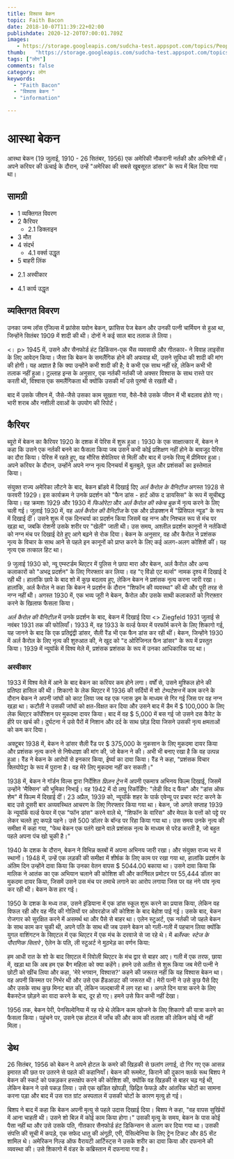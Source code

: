 ```yaml
---
title: विश्वास बेकन 
topic: Faith Bacon
date: 2018-10-07T11:39:22+02:00
publishdate: 2020-12-20T07:00:01.789Z
images: 
   - https://storage.googleapis.com/sudcha-test.appspot.com/topics/People/faith_bacon/1.jpeg
thumb:   "https://storage.googleapis.com/sudcha-test.appspot.com/topics/People/faith_bacon/thumb.jpeg"
tags: ["लोग"]
comments: false
category: लोग
keywords: 
  - "Faith Bacon"
  - "विश्वास बेकन "
  - "information"

---
```

<h1> आस्था बेकन </h1> <p> </p> <p> आस्था बेकन (19 जुलाई, 1910 - 26 सितंबर, 1956) एक अमेरिकी नौकरानी नर्तकी और अभिनेत्री थीं। अपने करियर की ऊंचाई के दौरान, उन्हें "अमेरिका की सबसे खूबसूरत डांसर" के रूप में बिल दिया गया था। </p> <h2> सामग्री </h2> <ul> <li> 1 व्यक्तिगत विवरण </li> <li> 2 कैरियर <ul > <li> 2.1 डिक्लाइन </li> </ul> </li> <li> 3 मौत </li> <li> 4 संदर्भ <ul> <li> 4.1 वर्क्स उद्धृत </li> </ul> </li> <li> 5 बाहरी लिंक </li> </ul> <ul> <li> 2.1 अस्वीकार </li> </ul> <ul> <li> 4.1 कार्य उद्धृत </li> </ul> <h2> व्यक्तिगत विवरण </h2> <p> उनका जन्म लॉस एंजिल्स में फ्रांसेस यवोन बेकन, फ्रांसिस पेज बेकन और उनकी पत्नी चार्मियन से हुआ था, जिन्होंने सितंबर 1909 में शादी की थी। दोनों ने कई साल बाद तलाक ले लिया। </p> <। p> 1945 में, उसने और सैनफोर्ड हंट डिकिंसन-एक भैंस व्यवसायी और गीतकार- ने विवाह लाइसेंस के लिए आवेदन किया। जैसा कि बेकन के समलैंगिक होने की अफवाह थी, उसने सुविधा की शादी की मांग की होगी। यह अज्ञात है कि क्या उन्होंने कभी शादी की है; वे कभी एक साथ नहीं रहे, लेकिन कभी भी तलाक नहीं हुआ। टुल्लाह इन्स के अनुसार, एक नर्तकी नर्तकी जो अक्सर विश्वास के साथ रास्ते पार करती थी, विश्वास एक समलैंगिकता थी क्योंकि उसकी माँ उसे पुरुषों से रखती थी। </p> <p> बाद में उसके जीवन में, जैसे-जैसे उसका काम सूखता गया, वैसे-वैसे उसके जीवन में भी बदलाव होते गए। भारी शराब और नशीली दवाओं के उपयोग की रिपोर्ट। </p> <h2> कैरियर </h2> <p> ब्यूरो में बेकन का कैरियर 1920 के दशक में पेरिस में शुरू हुआ। 1930 के एक साक्षात्कार में, बेकन ने कहा कि उसने एक नर्तकी बनने का फैसला किया जब उसने कभी कोई प्रशिक्षण नहीं होने के बावजूद पेरिस का दौरा किया। पेरिस में रहते हुए, वह मौरिस शेवेलियर से मिलीं और बाद में उनके रिव्यू में प्रीमियर हुआ। अपने करियर के दौरान, उन्होंने अपने नग्न नृत्य दिनचर्या में बुलबुले, फूल और प्रशंसकों का इस्तेमाल किया। </p> <p> संयुक्त राज्य अमेरिका लौटने के बाद, बेकन ब्रॉडवे में दिखाई दिए <i> अर्ल कैरोल के वैनिटीज </i> अगस्त 1928 से फरवरी 1929। इस कार्यक्रम ने उनके प्रदर्शन को "फैन डांस - हार्ट ऑफ द डायसिस" के रूप में सूचीबद्ध किया। वह क्रमशः 1929 और 1930 में <i> फिओरेटा </i> और <i> अर्ल कैरोल की स्केच बुक </i> में नृत्य करने के लिए चली गई। जुलाई 1930 में, वह <i> अर्ल कैरोल की वैनिटीज </i> के एक और प्रोडक्शन में "प्रिंसिपल न्यूड" के रूप में दिखाई दीं। उसने शुरू में एक दिनचर्या का प्रदर्शन किया जिसमें वह नग्न और निश्चल रूप से मंच पर खड़ा था, जबकि रोशनी उसके शरीर पर "खेली" जाती थी। उस समय, अश्लील प्रदर्शन कानूनों ने नर्तकियों को नग्न मंच पर दिखाई देते हुए आगे बढ़ने से रोक दिया। बेकन के अनुसार, वह और कैरोल ने प्रशंसक नृत्य के विचार के साथ आने से पहले इन कानूनों को प्राप्त करने के लिए कई अलग-अलग कोशिशें कीं। यह नृत्य एक तत्काल हिट था। </p> <p> 9 जुलाई 1930 को, न्यू एम्स्टर्डम थिएटर में पुलिस ने छापा मारा और बेकन, अर्ल कैरोल और अन्य कलाकारों को "अभद्र प्रदर्शन" के लिए गिरफ्तार कर लिया। वह "ए विंडो एट मर्ल्स" नामक दृश्य में दिखाई दे रही थी। हालांकि छापे के बाद शो में कुछ बदलाव हुए, लेकिन बेकन ने प्रशंसक नृत्य करना जारी रखा। हालांकि, अर्ल कैरोल ने कहा कि बेकन ने प्रदर्शन के दौरान "शिफॉन की व्यवस्था" की थी और पूरी तरह से नग्न नहीं थी। अगस्त 1930 में, एक भव्य जूरी ने बेकन, कैरोल और उसके साथी कलाकारों को गिरफ़्तार करने के खिलाफ फैसला किया। </p> <p> <i> अर्ल कैरोल की वैनिटीज़ </i> में उनके प्रदर्शन के बाद, बेकन में दिखाई दिया <> Ziegfeld 1931 </i> जुलाई से नवंबर 1931 तक की फोलियाँ। 1933 में, वह 1933 के वर्ल्ड फेयर में परफॉर्म करने के लिए शिकागो गई, यह जानने के बाद कि एक प्रतिद्वंद्वी डांसर, सैली रैंड भी एक फैन डांस कर रही थीं। बेकन, जिन्होंने 1930 में अर्ल कैरोल के लिए नृत्य की शुरुआत की, ने खुद को "द ओरिजिनल फैन डांसर" के रूप में प्रस्तुत किया। 1939 में न्यूयॉर्क में विश्व मेले में, प्रशंसक प्रशंसक के रूप में उनका आधिकारिक पद था। </p> <h3> अस्वीकार </h3> <p> 1933 में विश्व मेले में आने के बाद बेकन का करियर कम होने लगा। वर्षों से, उसने मुश्किल होने की प्रतिष्ठा हासिल की थी। शिकागो के लेक थिएटर में 1936 की सर्दियों में शो <i> टेम्पटेशन </i> में काम करने के दौरान बेकन ने अपनी जांघों को काट लिया जब वह एक ग्लास ड्रम के माध्यम से गिर गई जिस पर वह नग्न खड़ा था। कटौती ने उसकी जांघों को क्षत-विक्षत कर दिया और उसने बाद में डैम में $ 100,000 के लिए लेक थिएटर कॉर्पोरेशन पर मुकदमा दायर किया। बाद में वह $ 5,000 में बस गई जो उसने दस कैरेट के हीरे पर खर्च की। दुर्घटना ने उसे पैरों में निशान और दर्द के साथ छोड़ दिया जिसने उसकी नृत्य क्षमताओं को कम कर दिया। </p> <p> अक्टूबर 1938 में, बेकन ने डांसर सैली रैंड पर $ 375,000 के नुकसान के लिए मुकदमा दायर किया और प्रशंसक नृत्य करने से निषेधाज्ञा की मांग की, जो बेकन ने की। अभी भी बनाए रखा है कि वह उत्पन्न हुआ। रैंड ने बेकन के आरोपों से इनकार किया, ईर्ष्या का दावा किया। रैंड ने कहा, "प्रशंसक विचार क्लियोपेट्रा के रूप में पुराना है। वह मेरे लिए मुकदमा नहीं कर सकती।" </p> <p> 1938 में, बेकन ने गॉर्डन विल्स द्वारा निर्देशित <i> प्रिज़न ट्रेन </i> में अपनी एकमात्र अभिनय फिल्म दिखाई, जिसमें उन्होंने 'मैक्सिन' की भूमिका निभाई। वह 1942 में दो लघु रिकॉर्डिंग: "लेडी विद द फैंस" और "डांस ऑफ शेम" में फिल्म में दिखाई दीं। 23 अप्रैल, 1939 को, न्यूयॉर्क शहर के पार्क एवेन्यू पर प्रचार स्टंट करने के बाद उसे दूसरी बार अव्यवस्थित आचरण के लिए गिरफ्तार किया गया था। बेकन, जो अगले सप्ताह 1939 के न्यूयॉर्क वर्ल्ड फेयर में एक "फॉन डांस" करने वाले थे, "शिफॉन के वारिस" और मेपल के पत्तों को पट्टे पर लेकर चलते हुए कपड़े पहने। उसे 500 डॉलर के बॉन्ड पर रिहा किया गया था। उस समय उनके नृत्य की समीक्षा में कहा गया, "फेथ बेकन एक पतंगे खाने वाले प्रशंसक नृत्य के माध्यम से परेड करती है, जो बहुत पहले अपना पंच खो चुकी है।" </p> <p> 1940 के दशक के दौरान, बेकन ने विभिन्न क्लबों में अपना अभिनय जारी रखा। और संयुक्त राज्य भर में स्थानों। 1948 में, उन्हें एक लड़की की समीक्षा में शीर्षक के लिए काम पर रखा गया था, हालांकि प्रदर्शन के अंतिम दिन उन्होंने दावा किया कि उनका वेतन वापस $ 5044.00 बकाया था। उसने दावा किया कि मालिक ने आतंक का एक अभियान चलाने की कोशिश की और कार्निवल प्रमोटर पर 55,444 डॉलर का मुकदमा दायर किया, जिसमें उसने उस मंच पर तमाचे लगाने का आरोप लगाया जिस पर वह नंगे पांव नृत्य कर रही थी। बेकन केस हार गई। </p> <p> 1950 के दशक के मध्य तक, उसने इंडियाना में एक डांस स्कूल शुरू करने का प्रयास किया, लेकिन वह विफल रही और वह नींद की गोलियों पर ओवरडोज की कोशिश के बाद बेहोश पाई गई। उसके बाद, बेकन रोजगार को सुरक्षित करने में असमर्थ था और पैसे से बाहर था। एलेन स्टुअर्ट, एक नर्तकी जो पहले बेकन के साथ काम कर चुकी थी, अपने पति के साथ थी जब उसने बेकन को गली-गली में पहचान लिया क्योंकि युगल वाशिंगटन के सिएटल में एक थिएटर में एक मंच के दरवाजे से जा रहे थे। में <i> बर्लेस्क: स्टेज के पौराणिक सितारे </i>, ऐलेन के पति, ली स्टुअर्ट ने मुठभेड़ का वर्णन किया: </p> <p> हम आधी रात के शो के बाद सिएटल में रिवोली थिएटर के मंच द्वार से बाहर आए। गली में एक तरफ, छाया में, खड़ा था कि अब हम एक बैग महिला को क्या कहेंगे। हमने उसे अतीत से शुरू किया जब मेरी पत्नी ने छोटी को खींच लिया और कहा, 'मेरे भगवान, विश्वास?' कहने की जरूरत नहीं कि यह विश्वास बेकन था। वह अपनी किस्मत पर निर्भर थी और उसे एक हैंडआउट की जरूरत थी। मेरी पत्नी ने उसे कुछ पैसे दिए और उसके साथ कुछ मिनट बात की, लेकिन जल्दबाजी में लग रहा था। अगले दिन यात्रा करने के लिए बैकस्टेज छोड़ने का वादा करने के बाद, दूर हो गए। हमने उसे फिर कभी नहीं देखा। </p> <p> 1956 तक, बेकन पेरी, पेनसिल्वेनिया में रह रहे थे लेकिन काम खोजने के लिए शिकागो की यात्रा करने का फैसला किया। पहुंचने पर, उसने एक होटल में जाँच की और काम की तलाश की लेकिन कोई भी नहीं मिला। </p> <h2> डेथ </h2> <p> 26 सितंबर, 1956 को बेकन ने अपने होटल के कमरे की खिड़की से छलांग लगाई, दो गिर गए एक आसन्न इमारत की छत पर उतरने से पहले की कहानियाँ। बेकन की रूममेट, किराने की दुकान क्लर्क रूथ बिशप ने बेकन की स्कर्ट को पकड़कर हस्तक्षेप करने की कोशिश की, क्योंकि वह खिड़की से बाहर चढ़ गई थी, लेकिन बेकन ने उसे पकड़ लिया। उसे एक खंडित खोपड़ी, छिद्रित फेफड़े और आंतरिक चोटों का सामना करना पड़ा और बाद में उस रात ग्रांट अस्पताल में उसकी चोटों के कारण मृत्यु हो गई। </p> <p> बिशप ने बाद में कहा कि बेकन अपनी मृत्यु से पहले उदास दिखाई दिया। बिशप ने कहा, "वह वापस सुर्खियों में आना चाहती थी। उसने शो बिज़ में कोई काम किया होगा।" उसकी मृत्यु के समय, बेकन के पास कोई पैसा नहीं था और उसे उसके पति, गीतकार सैनफोर्ड हंट डिकिन्सन से अलग कर दिया गया था। उसकी संपत्ति की सूची में कपड़े, एक सफेद धातु की अंगूठी, एरी, पेंसिल्वेनिया के लिए ट्रेन टिकट और 85 सेंट शामिल थे। अमेरिकन गिल्ड ऑफ वैरायटी आर्टिस्ट्स ने उसके शरीर का दावा किया और दफनाने की व्यवस्था की। उसे शिकागो में वंडर के कब्रिस्तान में दफनाया गया है। </p> 
